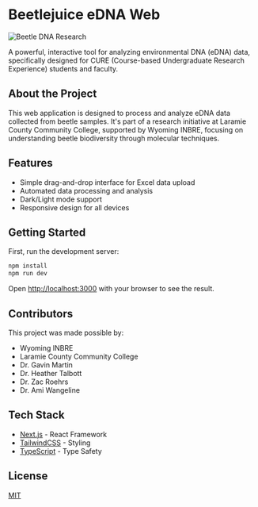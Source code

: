 # Beetlejuice eDNA Web

![Beetle DNA Research](docs/research-banner.jpg)

A powerful, interactive tool for analyzing environmental DNA (eDNA) data, specifically designed for CURE (Course-based Undergraduate Research Experience) students and faculty.

## About the Project

This web application is designed to process and analyze eDNA data collected from beetle samples. It's part of a research initiative at Laramie County Community College, supported by Wyoming INBRE, focusing on understanding beetle biodiversity through molecular techniques.

## Features

- Simple drag-and-drop interface for Excel data upload
- Automated data processing and analysis
- Dark/Light mode support
- Responsive design for all devices

## Getting Started

First, run the development server:

```bash
npm install
npm run dev
```

Open [http://localhost:3000](http://localhost:3000) with your browser to see the result.

## Contributors

This project was made possible by:

- Wyoming INBRE
- Laramie County Community College
- Dr. Gavin Martin
- Dr. Heather Talbott
- Dr. Zac Roehrs
- Dr. Ami Wangeline

## Tech Stack

- [Next.js](https://nextjs.org/) - React Framework
- [TailwindCSS](https://tailwindcss.com/) - Styling
- [TypeScript](https://www.typescriptlang.org/) - Type Safety

## License

[MIT](https://choosealicense.com/licenses/mit/)
